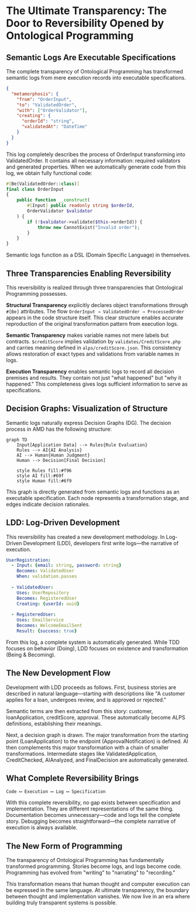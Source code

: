 # The Ultimate Transparency: The Door to Reversibility Opened by Ontological Programming

## Semantic Logs Are Executable Specifications

The complete transparency of Ontological Programming has transformed semantic logs from mere execution records into executable specifications.

```json
{
  "metamorphosis": {
    "from": "OrderInput",
    "to": "ValidatedOrder",
    "with": ["OrderValidator"],
    "creating": {
      "orderId": "string",
      "validatedAt": "DateTime"
    }
  }
}
```

This log completely describes the process of OrderInput transforming into ValidatedOrder. It contains all necessary information: required validators and generated properties. When we automatically generate code from this log, we obtain fully functional code:

```php
#[Be(ValidatedOrder::class)]
final class OrderInput
{
    public function __construct(
        #[Input] public readonly string $orderId,
        OrderValidator $validator
    ) {
        if (!$validator->validate($this->orderId)) {
            throw new CannotExist("Invalid order");
        }
    }
}
```

Semantic logs function as a DSL (Domain Specific Language) in themselves.

## Three Transparencies Enabling Reversibility

This reversibility is realized through three transparencies that Ontological Programming possesses.

**Structural Transparency** explicitly declares object transformations through `#[Be]` attributes. The flow `OrderInput → ValidatedOrder → ProcessedOrder` appears in the code structure itself. This clear structure enables accurate reproduction of the original transformation pattern from execution logs.

**Semantic Transparency** makes variable names not mere labels but contracts. `$creditScore` implies validation by `validates/CreditScore.php` and carries meaning defined in `alps/creditScore.json`. This consistency allows restoration of exact types and validations from variable names in logs.

**Execution Transparency** enables semantic logs to record all decision premises and results. They contain not just "what happened" but "why it happened." This completeness gives logs sufficient information to serve as specifications.

## Decision Graphs: Visualization of Structure

Semantic logs naturally express Decision Graphs (DG). The decision process in AMD has the following structure:

```mermaid
graph TD
    Input[Application Data] --> Rules{Rule Evaluation}
    Rules --> AI{AI Analysis}
    AI --> Human{Human Judgment}
    Human --> Decision[Final Decision]
    
    style Rules fill:#f96
    style AI fill:#69f
    style Human fill:#6f9
```

This graph is directly generated from semantic logs and functions as an executable specification. Each node represents a transformation stage, and edges indicate decision rationales.

## LDD: Log-Driven Development

This reversibility has created a new development methodology. In Log-Driven Development (LDD), developers first write logs—the narrative of execution.

```yaml
UserRegistration:
  - Input: {email: string, password: string}
    Becomes: ValidatedUser
    When: validation.passes
    
  - ValidatedUser:
    Uses: UserRepository
    Becomes: RegisteredUser
    Creating: {userId: uuid}
    
  - RegisteredUser:
    Uses: EmailService
    Becomes: WelcomeEmailSent
    Result: {success: true}
```

From this log, a complete system is automatically generated. While TDD focuses on behavior (Doing), LDD focuses on existence and transformation (Being & Becoming).

## The New Development Flow

Development with LDD proceeds as follows. First, business stories are described in natural language—starting with descriptions like "A customer applies for a loan, undergoes review, and is approved or rejected."

Semantic terms are then extracted from this story: customer, loanApplication, creditScore, approval. These automatically become ALPS definitions, establishing their meanings.

Next, a decision graph is drawn. The major transformation from the starting point (LoanApplication) to the endpoint (ApprovalNotification) is defined. AI then complements this major transformation with a chain of smaller transformations. Intermediate stages like ValidatedApplication, CreditChecked, AIAnalyzed, and FinalDecision are automatically generated.

## What Complete Reversibility Brings

```
Code ⟷ Execution ⟷ Log ⟷ Specification
```

With this complete reversibility, no gap exists between specification and implementation. They are different representations of the same thing. Documentation becomes unnecessary—code and logs tell the complete story. Debugging becomes straightforward—the complete narrative of execution is always available.

## The New Form of Programming

The transparency of Ontological Programming has fundamentally transformed programming. Stories become logs, and logs become code. Programming has evolved from "writing" to "narrating" to "recording."

This transformation means that human thought and computer execution can be expressed in the same language. At ultimate transparency, the boundary between thought and implementation vanishes. We now live in an era where building truly transparent systems is possible.